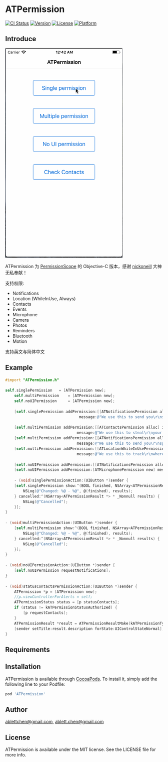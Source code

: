 # ATPermission

[![CI Status](https://img.shields.io/travis/ablettchen@gmail.com/ATPermission.svg?style=flat)](https://travis-ci.org/ablettchen@gmail.com/ATPermission)
[![Version](https://img.shields.io/cocoapods/v/ATPermission.svg?style=flat)](https://cocoapods.org/pods/ATPermission)
[![License](https://img.shields.io/cocoapods/l/ATPermission.svg?style=flat)](https://cocoapods.org/pods/ATPermission)
[![Platform](https://img.shields.io/cocoapods/p/ATPermission.svg?style=flat)](https://cocoapods.org/pods/ATPermission)

## Introduce

![](https://github.com/ablettchen/ATPermission/blob/master/Example/images/permission.gif)

ATPermission 为 [PermissionScope](https://github.com/nickoneill/PermissionScope) 的 Objective-C 版本，感谢 [nickoneill](https://github.com/nickoneill)  大神无私奉献！

支持权限:
* Notifications
* Location (WhileInUse, Always)
* Contacts
* Events
* Microphone
* Camera
* Photos
* Reminders
* Bluetooth
* Motion

支持英文与简体中文

## Example


``` objectiveC
#import "ATPermission.h"

self.singlePermission   = [ATPermission new];
    self.multiPermission    = [ATPermission new];
    self.noUIPermission     = [ATPermission new];
    
    [self.singlePermission addPermission:[[ATNotificationsPermission alloc] initWithNotificationCategories:nil]
                                 message:@"We use this to send you\r\nspam and love notes"];
    
    [self.multiPermission addPermission:[[ATContactsPermission alloc] init]
                                message:@"We use this to steal\r\nyour friends"];
    [self.multiPermission addPermission:[[ATNotificationsPermission alloc] initWithNotificationCategories:nil]
                                message:@"We use this to send you\r\nspam and love notes"];
    [self.multiPermission addPermission:[[ATLocationWhileInUsePermission alloc] init]
                                message:@"We use this to track\r\nwhere you live"];
    
    [self.noUIPermission addPermission:[[ATNotificationsPermission alloc] initWithNotificationCategories:nil] message:@"notifications"];
    [self.noUIPermission addPermission:[ATMicrophonePermission new] message:@"microphone"];
    
    - (void)singlePermissionAction:(UIButton *)sender {
    [self.singlePermission show:^(BOOL finished, NSArray<ATPermissionResult *> * _Nonnull results) {
        NSLog(@"Changed: %@ - %@", @(finished), results);
    } cancelled:^(NSArray<ATPermissionResult *> * _Nonnull results) {
        NSLog(@"Cancelled");
    }];
}

- (void)multiPermissionAction:(UIButton *)sender {
    [self.multiPermission show:^(BOOL finished, NSArray<ATPermissionResult *> * _Nonnull results) {
        NSLog(@"Changed: %@ - %@", @(finished), results);
    } cancelled:^(NSArray<ATPermissionResult *> * _Nonnull results) {
        NSLog(@"Cancelled");
    }];
}

- (void)noUIPermissionAction:(UIButton *)sender {
    [self.noUIPermission requestNotifications];
}

- (void)statusContactsPermissionAction:(UIButton *)sender {
    ATPermission *p = [ATPermission new];
    //p.viewControllerForAlerts = self;
    ATPermissionStatus status = [p statusContacts];
    if (status != kATPermissionStatusAuthorized) {
        [p requestContacts];
    }
    ATPermissionResult *result = ATPermissionResultMake(kATPermissionTypeContacts, status);
    [sender setTitle:result.description forState:UIControlStateNormal];
}

```

## Requirements

## Installation

ATPermission is available through [CocoaPods](https://cocoapods.org). To install
it, simply add the following line to your Podfile:

```ruby
pod 'ATPermission'
```

## Author

ablettchen@gmail.com, ablett.chen@gmail.com

## License

ATPermission is available under the MIT license. See the LICENSE file for more info.
